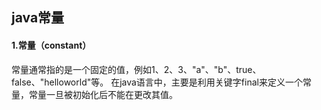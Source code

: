 ## java常量  
#### 1.常量（constant）
常量通常指的是一个固定的值，例如1、2、3、"a"、"b"、true、false、"helloworld"等。
在java语言中，主要是利用关键字final来定义一个常量，常量一旦被初始化后不能在更改其值。
